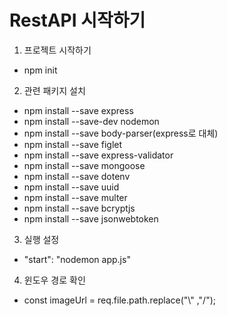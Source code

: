 # RestAPI 시작하기 

1. 프로젝트 시작하기  
- npm init 

2. 관련 패키지 설치 
- npm install --save express
- npm install --save-dev nodemon
- npm install --save body-parser(express로 대체)
- npm install --save figlet
- npm install --save express-validator
- npm install --save mongoose
- npm install --save dotenv
- npm install --save uuid
- npm install --save multer
- npm install --save bcryptjs
-  npm install --save jsonwebtoken

3. 실행 설정 
- "start": "nodemon app.js"

4. 윈도우 경로 확인 
- const imageUrl = req.file.path.replace("\\" ,"/");